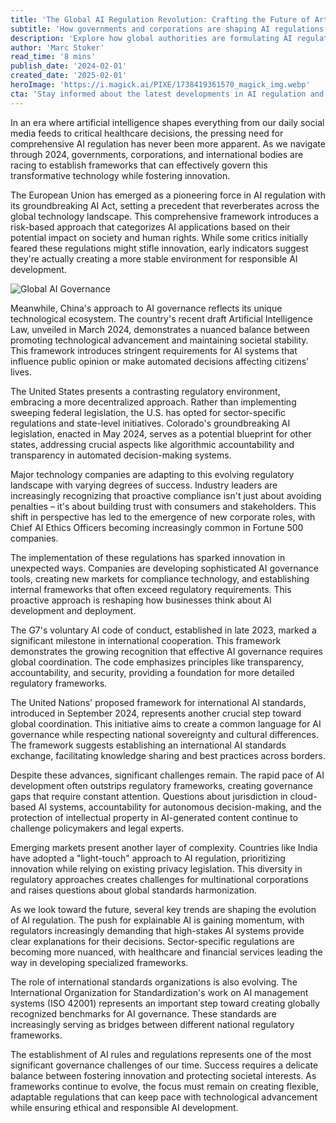 ```yaml
---
title: 'The Global AI Regulation Revolution: Crafting the Future of Artificial Intelligence Governance'
subtitle: 'How governments and corporations are shaping AI regulations in 2024'
description: 'Explore how global authorities are formulating AI regulations to balance innovation with ethical oversight, addressing challenges across diverse international landscapes in 2024.'
author: 'Marc Stoker'
read_time: '8 mins'
publish_date: '2024-02-01'
created_date: '2025-02-01'
heroImage: 'https://i.magick.ai/PIXE/1738419361570_magick_img.webp'
cta: 'Stay informed about the latest developments in AI regulation and governance by following Magick.AI on LinkedIn. Join our growing community of technology leaders and innovators who are shaping the future of AI governance. Connect with us at [Magick AI](https://www.linkedin.com/company/magick-ai).'
---
```


In an era where artificial intelligence shapes everything from our daily social media feeds to critical healthcare decisions, the pressing need for comprehensive AI regulation has never been more apparent. As we navigate through 2024, governments, corporations, and international bodies are racing to establish frameworks that can effectively govern this transformative technology while fostering innovation.

The European Union has emerged as a pioneering force in AI regulation with its groundbreaking AI Act, setting a precedent that reverberates across the global technology landscape. This comprehensive framework introduces a risk-based approach that categorizes AI applications based on their potential impact on society and human rights. While some critics initially feared these regulations might stifle innovation, early indicators suggest they're actually creating a more stable environment for responsible AI development.

![Global AI Governance](https://assets.magick.ai/global-ai-regulation-hero.jpg)

Meanwhile, China's approach to AI governance reflects its unique technological ecosystem. The country's recent draft Artificial Intelligence Law, unveiled in March 2024, demonstrates a nuanced balance between promoting technological advancement and maintaining societal stability. This framework introduces stringent requirements for AI systems that influence public opinion or make automated decisions affecting citizens' lives.

The United States presents a contrasting regulatory environment, embracing a more decentralized approach. Rather than implementing sweeping federal legislation, the U.S. has opted for sector-specific regulations and state-level initiatives. Colorado's groundbreaking AI legislation, enacted in May 2024, serves as a potential blueprint for other states, addressing crucial aspects like algorithmic accountability and transparency in automated decision-making systems.

Major technology companies are adapting to this evolving regulatory landscape with varying degrees of success. Industry leaders are increasingly recognizing that proactive compliance isn't just about avoiding penalties – it's about building trust with consumers and stakeholders. This shift in perspective has led to the emergence of new corporate roles, with Chief AI Ethics Officers becoming increasingly common in Fortune 500 companies.

The implementation of these regulations has sparked innovation in unexpected ways. Companies are developing sophisticated AI governance tools, creating new markets for compliance technology, and establishing internal frameworks that often exceed regulatory requirements. This proactive approach is reshaping how businesses think about AI development and deployment.

The G7's voluntary AI code of conduct, established in late 2023, marked a significant milestone in international cooperation. This framework demonstrates the growing recognition that effective AI governance requires global coordination. The code emphasizes principles like transparency, accountability, and security, providing a foundation for more detailed regulatory frameworks.

The United Nations' proposed framework for international AI standards, introduced in September 2024, represents another crucial step toward global coordination. This initiative aims to create a common language for AI governance while respecting national sovereignty and cultural differences. The framework suggests establishing an international AI standards exchange, facilitating knowledge sharing and best practices across borders.

Despite these advances, significant challenges remain. The rapid pace of AI development often outstrips regulatory frameworks, creating governance gaps that require constant attention. Questions about jurisdiction in cloud-based AI systems, accountability for autonomous decision-making, and the protection of intellectual property in AI-generated content continue to challenge policymakers and legal experts.

Emerging markets present another layer of complexity. Countries like India have adopted a "light-touch" approach to AI regulation, prioritizing innovation while relying on existing privacy legislation. This diversity in regulatory approaches creates challenges for multinational corporations and raises questions about global standards harmonization.

As we look toward the future, several key trends are shaping the evolution of AI regulation. The push for explainable AI is gaining momentum, with regulators increasingly demanding that high-stakes AI systems provide clear explanations for their decisions. Sector-specific regulations are becoming more nuanced, with healthcare and financial services leading the way in developing specialized frameworks.

The role of international standards organizations is also evolving. The International Organization for Standardization's work on AI management systems (ISO 42001) represents an important step toward creating globally recognized benchmarks for AI governance. These standards are increasingly serving as bridges between different national regulatory frameworks.

The establishment of AI rules and regulations represents one of the most significant governance challenges of our time. Success requires a delicate balance between fostering innovation and protecting societal interests. As frameworks continue to evolve, the focus must remain on creating flexible, adaptable regulations that can keep pace with technological advancement while ensuring ethical and responsible AI development.